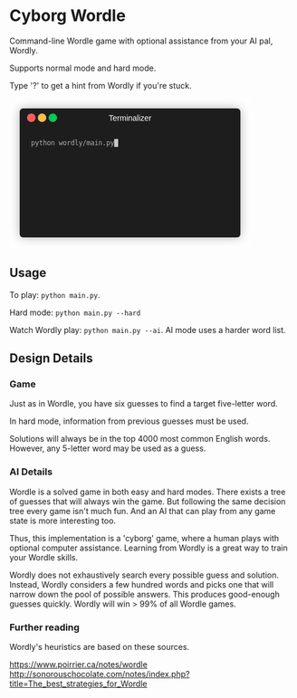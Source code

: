 # Cyborg Wordle

Command-line Wordle game with optional assistance from your AI pal, Wordly.

Supports normal mode and hard mode.

Type '?' to get a hint from Wordly if you're stuck.

![demo](images/demo_daddy.gif)

## Usage 

To play: `python main.py`.

Hard mode: `python main.py --hard` 

Watch Wordly play: `python main.py --ai`. AI mode uses a harder word list.

## Design Details

### Game

Just as in Wordle, you have six guesses to find a target five-letter word.

In hard mode, information from previous guesses must be used.

Solutions will always be in the top 4000 most common English words. However, any 5-letter word
may be used as a guess.

### AI Details

Wordle is a solved game in both easy and hard modes. There exists a tree of guesses
that will always win the game. But following the same decision tree every game isn't much fun.
And an AI that can play from any game state is more interesting too.

Thus, this implementation is a 'cyborg' game, where a human plays with optional computer assistance. 
Learning from Wordly is a great way to train your Wordle skills.

Wordly does not exhaustively search every possible guess and solution.
Instead, Wordly considers a few hundred words and picks one that will narrow down the pool of possible answers.
This produces good-enough guesses quickly. Wordly will win > 99% of all Wordle games.
 
### Further reading

Wordly's heuristics are based on these sources.

https://www.poirrier.ca/notes/wordle
http://sonorouschocolate.com/notes/index.php?title=The_best_strategies_for_Wordle
